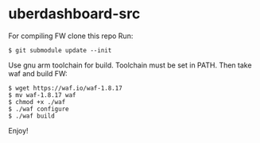 # uberdashboard-src

For compiling FW clone this repo
Run: 
```
$ git submodule update --init
```

Use gnu arm toolchain for build.
Toolchain must be set in PATH. 
Then take waf and build FW: 
```
$ wget https://waf.io/waf-1.8.17
$ mv waf-1.8.17 waf
$ chmod +x ./waf
$ ./waf configure 
$ ./waf build 
```

Enjoy!
